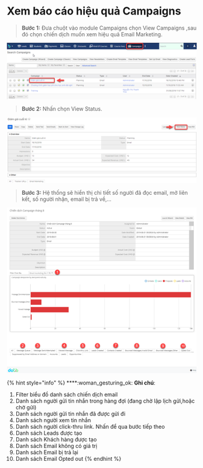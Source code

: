 # Xem báo cáo hiệu quả Campaigns

> **Bước 1:** Đưa chuột vào module Campaigns chọn View Campaigns ,sau đó chọn chiến dịch muốn xem hiệu quả Email Marketing.

![](../../.gitbook/assets/xembc1.png)

> **Bước 2:** Nhấn chọn View Status.

![](../../.gitbook/assets/xembc2.png)

> **Bước 3:** Hệ thống sẽ hiển thị chi tiết số người đã đọc email, mở liên kết, số người nhận, email bị trả về,…

![](../../.gitbook/assets/xembc3.png)

{% hint style="info" %}
****:woman\_gesturing\_ok: **Ghi chú**:

1. Filter biểu đồ danh sách chiến dịch email
2. Danh sách người gửi tin nhắn trong hàng đợi (đang chờ lập lịch gửi,hoặc chờ gửi)
3. Danh sách người gửi tin nhắn đã được gửi đi
4. Danh sách người xem tin nhắn
5. Danh sách người click-thru link. Nhấn để qua bước tiếp theo
6. Danh sách Leads được tạo
7. Danh sách Khách hàng được tạo
8. Danh sách Email không có giá trị
9. Danh sách Email bị trả lại&#x20;
10. Danh sách Email Opted out
{% endhint %}
